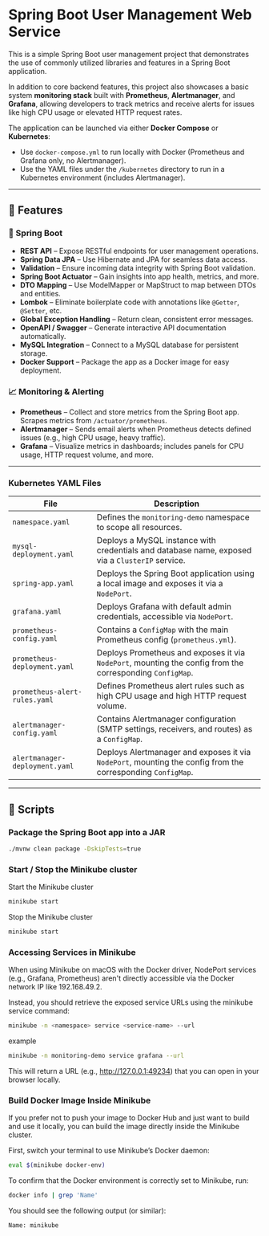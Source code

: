 # Spring Boot User Management Web Service

This is a simple Spring Boot user management project that demonstrates the use of commonly utilized libraries and features in a Spring Boot application.

In addition to core backend features, this project also showcases a basic system **monitoring stack** built with **Prometheus**, **Alertmanager**, and **Grafana**, allowing developers to track metrics and receive alerts for issues like high CPU usage or elevated HTTP request rates.

The application can be launched via either **Docker Compose** or **Kubernetes**:

- Use `docker-compose.yml` to run locally with Docker (Prometheus and Grafana only, no Alertmanager).
- Use the YAML files under the `/kubernetes` directory to run in a Kubernetes environment (includes Alertmanager).

---

## 🚀 Features

### 🧩 Spring Boot

- **REST API** – Expose RESTful endpoints for user management operations.
- **Spring Data JPA** – Use Hibernate and JPA for seamless data access.
- **Validation** – Ensure incoming data integrity with Spring Boot validation.
- **Spring Boot Actuator** – Gain insights into app health, metrics, and more.
- **DTO Mapping** – Use ModelMapper or MapStruct to map between DTOs and entities.
- **Lombok** – Eliminate boilerplate code with annotations like `@Getter`, `@Setter`, etc.
- **Global Exception Handling** – Return clean, consistent error messages.
- **OpenAPI / Swagger** – Generate interactive API documentation automatically.
- **MySQL Integration** – Connect to a MySQL database for persistent storage.
- **Docker Support** – Package the app as a Docker image for easy deployment.

### 📈 Monitoring & Alerting

- **Prometheus** – Collect and store metrics from the Spring Boot app. Scrapes metrics from `/actuator/prometheus`.
- **Alertmanager** – Sends email alerts when Prometheus detects defined issues (e.g., high CPU usage, heavy traffic).
- **Grafana** – Visualize metrics in dashboards; includes panels for CPU usage, HTTP request volume, and more.

---

### Kubernetes YAML Files

| File                           | Description                                                                                                 |
| ------------------------------ | ----------------------------------------------------------------------------------------------------------- |
| `namespace.yaml`               | Defines the `monitoring-demo` namespace to scope all resources.                                             |
| `mysql-deployment.yaml`        | Deploys a MySQL instance with credentials and database name, exposed via a `ClusterIP` service.             |
| `spring-app.yaml`              | Deploys the Spring Boot application using a local image and exposes it via a `NodePort`.                    |
| `grafana.yaml`                 | Deploys Grafana with default admin credentials, accessible via `NodePort`.                                  |
| `prometheus-config.yaml`       | Contains a `ConfigMap` with the main Prometheus config (`prometheus.yml`).                                  |
| `prometheus-deployment.yaml`   | Deploys Prometheus and exposes it via `NodePort`, mounting the config from the corresponding `ConfigMap`.   |
| `prometheus-alert-rules.yaml`  | Defines Prometheus alert rules such as high CPU usage and high HTTP request volume.                         |
| `alertmanager-config.yaml`     | Contains Alertmanager configuration (SMTP settings, receivers, and routes) as a `ConfigMap`.                |
| `alertmanager-deployment.yaml` | Deploys Alertmanager and exposes it via `NodePort`, mounting the config from the corresponding `ConfigMap`. |

---

## 🔧 Scripts

### Package the Spring Boot app into a JAR

```bash
./mvnw clean package -DskipTests=true
```

### Start / Stop the Minikube cluster

Start the Minikube cluster

```bash
minikube start
```

Stop the Minikube cluster

```bash
minikube start
```

### Accessing Services in Minikube

When using Minikube on macOS with the Docker driver, NodePort services (e.g., Grafana, Prometheus) aren't directly accessible via the Docker network IP like 192.168.49.2.

Instead, you should retrieve the exposed service URLs using the minikube service command:

```bash
minikube -n <namespace> service <service-name> --url
```

example

```bash
minikube -n monitoring-demo service grafana --url
```

This will return a URL (e.g., http://127.0.0.1:49234) that you can open in your browser locally.

### Build Docker Image Inside Minikube

If you prefer not to push your image to Docker Hub and just want to build and use it locally, you can build the image directly inside the Minikube cluster.

First, switch your terminal to use Minikube’s Docker daemon:

```bash
eval $(minikube docker-env)
```

To confirm that the Docker environment is correctly set to Minikube, run:

```bash
docker info | grep 'Name'
```

You should see the following output (or similar):

```bash
Name: minikube
```
